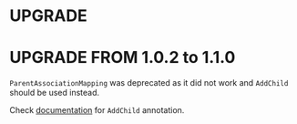 # UPGRADE

UPGRADE FROM 1.0.2 to 1.1.0
===========================

`ParentAssociationMapping` was deprecated as it did not work and `AddChild`
should be used instead.

Check [documentation](https://github.com/kunicmarko20/SonataAnnotationBundle#addchild) for `AddChild` annotation.
